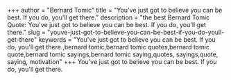 +++
author = "Bernard Tomic"
title = "You've just got to believe you can be best. If you do, you'll get there."
description = "the best Bernard Tomic Quote: You've just got to believe you can be best. If you do, you'll get there."
slug = "youve-just-got-to-believe-you-can-be-best-if-you-do-youll-get-there"
keywords = "You've just got to believe you can be best. If you do, you'll get there.,bernard tomic,bernard tomic quotes,bernard tomic quote,bernard tomic sayings,bernard tomic saying,quotes, sayings,quote, saying, motivation"
+++
You've just got to believe you can be best. If you do, you'll get there.
